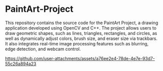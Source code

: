 # PaintArt-Project
This repository contains the source code for the PaintArt Project, a drawing application developed using OpenCV and C++.
The project allows users to draw geometric shapes, such as lines, triangles, rectangles, and circles, as well as dynamically 
adjust colors, brush size, and eraser size via trackbars. It also integrates real-time image processing features such as 
blurring, edge detection, and webcam control.


https://github.com/user-attachments/assets/a76ee2e4-78de-4e7e-93d7-55c26a894a23

